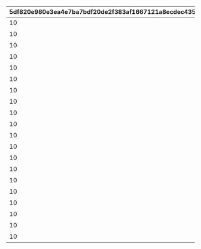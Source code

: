|5df820e980e3ea4e7ba7bdf20de2f383af1667121a8ecdec435486ab477dc3de|c1ce759a2495b45c41379b676da382a327747b0b8f9f6d5d8389906035f6b245|4d206d1cd84f4333c6f9f862041994e0a1221f132560a1a1c6ed05aab56df368|2e94f33ed39cb9a62a0ef9723315017c36417c2f014f4afb9bd8515dac9da866|3216ab5b01c32f249a8d16795ae1085437e03631c6c2ad3d10c7bcd404c3d1f6|0d66bc0dfe8d3d18415846bd7aa20aea79f71bcf9e0d7a5b2ed9722ef3493edf|4b7953a70c6b413f647a811b9646ac353b46b12f2c9eb7bbdbea90b849d6ddfe|41d329012f1435d653810227c5ac7442f6d68aa1a6d197db259d443dae1c67f0|7cb3a89f3945170a8ca65584293c1b3d89392ee2cf60184ce678f4b672ca4b58|aa3212a901518a12999e770efd0df4bff3f6b27ea225cdedd1542a09e62e5040|2933dd46cd076a05c834e88f92aa4bc4a795edeca2def654fb8f7ff8dc64be8e|1a9bf31323435c750603f0d4017508b98a03876877f0b96412ab69132fc2b695|6bf158e9ebaf3a22397e2934bb0936a9e6579eebdceb21637551a844c2bf593c|0ae00d0bb80d77edd087b7168f01d4bee8757cfa0338ba4fc8c177bfd7c75fca|b40611509406abb05f7903479cf3298483d4c4447f32979c8475905e1300b79a|
| --- | --- | --- | --- | --- | --- | --- | --- | --- | --- | --- | --- | --- | --- | --- |
|10|45|501010001|4003002|195|400|200010|400|雲海の山脈|0|1|31001|4003001|雲をつらぬく山脈|11002012|
|10|30|501010002|4003004|-110|300|200020|300|密林の大樹|0|1|31002|4003003|深い森の奥に存在する1本の大樹|11005013|
|10|-190|501010003|4003006|-570|200|200030|200|断崖の遺跡|0|1|31003|4003005|断崖絶壁で発見された遺跡|11007014|
|10|-30|501010004|4003008|750|100|200040|100|蒼海の孤塔|0|1|31004|4003007|大海原にそびえる謎の巨塔|11011017|
|10|20|501010005|4003010|465|100|200050|100|毒瘴の闇稜|0|1|31005|4003009|瘴気渦巻く常闇の孤峰|11014014|
|10|90|501010006|4003012|360|100|200060|100|緑竜の骸嶺|0|1|31006|4003011|厳峰に佇む竜の寝床|11026014|
|10|90|501010007|4003014|130|100|200070|100|天上の浮城|0|1|31007|4003013|天空の番人が静かに眠る聖城|11035014|
|10|120|501010008|4003018|-50|100|200080|100|砂瀑の底都|0|1|31008|4003017|砂の大瀑布が落ちゆく果ての都|11047014|
|10|70|501010009|4003020|-360|100|200090|100|紺碧の王砦|0|1|31009|4003019|紺碧の底に君臨する海王の城砦|11057014|
|10|0|501010010|4003022|0|0|0|100|四彩の霊峰|0|1|31010|4003021|四季彩りし霊狐の仙境|11062014|
|10|0|0|4003016|0|100|0|100|スペシャルダンジョン|31006|1|32001|4003015|期間限定ダンジョンの踏破に挑戦|0|
|10|0|0|0|0|100|0|100|スペシャルダンジョン|31006|1|32002|0|期間限定ダンジョンの踏破に挑戦|0|
|10|0|0|0|0|100|0|100|スペシャルダンジョン|31006|1|32003|0|期間限定ダンジョンの踏破に挑戦|0|
|10|0|0|0|0|100|0|100|スペシャルダンジョン|31006|1|32004|0|期間限定ダンジョンの踏破に挑戦|0|
|10|0|0|0|0|100|0|100|スペシャルダンジョン|31006|1|32005|0|期間限定ダンジョンの踏破に挑戦|0|
|10|0|0|0|0|100|0|100|スペシャルダンジョン|31006|1|32006|0|期間限定ダンジョンの踏破に挑戦|0|
|10|0|0|0|0|100|0|100|スペシャルダンジョン|31006|1|32007|0|期間限定ダンジョンの踏破に挑戦|0|
|10|0|0|0|0|100|0|100|スペシャルダンジョン|31006|1|32008|0|期間限定ダンジョンの踏破に挑戦|0|
|10|0|0|0|0|100|0|100|スペシャルダンジョン|31006|1|32009|0|期間限定ダンジョンの踏破に挑戦|0|
|10|0|0|0|0|100|0|100|スペシャルダンジョン|31006|1|32010|0|期間限定ダンジョンの踏破に挑戦|0|
